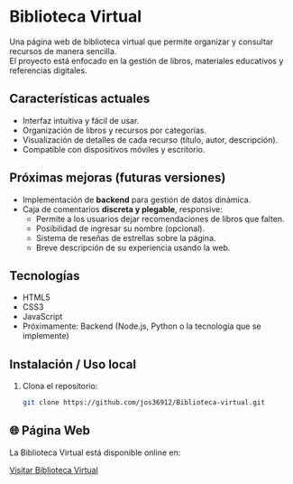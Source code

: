 # Biblioteca Virtual

Una página web de biblioteca virtual que permite organizar y consultar recursos de manera sencilla.  
El proyecto está enfocado en la gestión de libros, materiales educativos y referencias digitales.

## Características actuales

- Interfaz intuitiva y fácil de usar.
- Organización de libros y recursos por categorías.
- Visualización de detalles de cada recurso (título, autor, descripción).
- Compatible con dispositivos móviles y escritorio.

## Próximas mejoras (futuras versiones)

- Implementación de **backend** para gestión de datos dinámica.
- Caja de comentarios **discreta y plegable**, responsive:
  - Permite a los usuarios dejar recomendaciones de libros que falten.
  - Posibilidad de ingresar su nombre (opcional).
  - Sistema de reseñas de estrellas sobre la página.
  - Breve descripción de su experiencia usando la web.

## Tecnologías

- HTML5
- CSS3
- JavaScript
- Próximamente: Backend (Node.js, Python o la tecnología que se implemente)

## Instalación / Uso local

1. Clona el repositorio:
   ```bash
   git clone https://github.com/jos36912/Biblioteca-virtual.git

## 🌐 Página Web

La Biblioteca Virtual está disponible online en:

[Visitar Biblioteca Virtual](https://jos36912.github.io/Biblioteca-virtual/)
